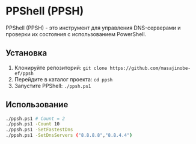# PPShell (PPSH)

PPShell (PPSH) - это инструмент для управления DNS-серверами и проверки их состояния с использованием PowerShell.

## Установка

1. Клонируйте репозиторий: `git clone https://github.com/masajinobe-ef/ppsh`
2. Перейдите в каталог проекта: `cd ppsh`
3. Запустите PPShell: `./ppsh.ps1`

## Использование

```bash
./ppsh.ps1 # Count = 2
./ppsh.ps1 -Count 10
./ppsh.ps1 -SetFastestDns
./ppsh.ps1 -SetDnsServers ("8.8.8.8","8.8.4.4")
